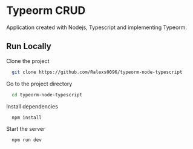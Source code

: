 # Typeorm CRUD

Application created with Nodejs, Typescript and implementing Typeorm.

## Run Locally

Clone the project

```bash
  git clone https://github.com/Ralexs0096/typeorm-node-typescript
```

Go to the project directory

```bash
  cd typeorm-node-typescript
```

Install dependencies

```bash
  npm install
```

Start the server

```bash
  npm run dev
```
